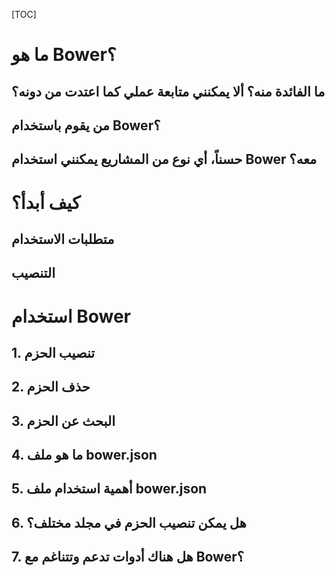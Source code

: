 
[TOC]


# ما هو Bower؟

## ما الفائدة منه؟ ألا يمكنني متابعة عملي كما اعتدت من دونه؟
## من يقوم باستخدام Bower؟
## حسناً، أي نوع من المشاريع يمكنني استخدام Bower معه؟

# كيف أبدأ؟

## متطلبات الاستخدام
## التنصيب

# استخدام Bower

## 1. تنصيب الحزم
## 2. حذف الحزم
## 3. البحث عن الحزم
## 4. ما هو ملف bower.json
## 5. أهمية استخدام ملف bower.json
## 6. هل يمكن تنصيب الحزم في مجلد مختلف؟
## 7. هل هناك أدوات تدعم وتتناغم مع Bower؟